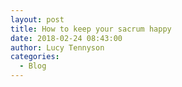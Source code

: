 ```yaml
---
layout: post
title: How to keep your sacrum happy
date: 2018-02-24 08:43:00
author: Lucy Tennyson
categories:
  - Blog
---
```

